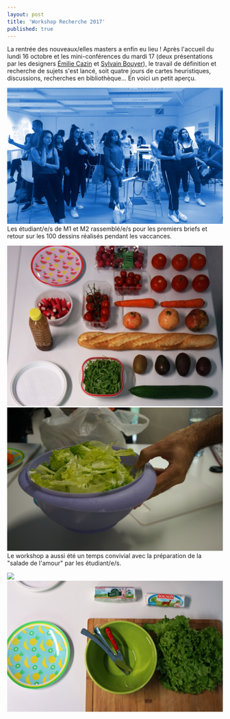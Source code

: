 ```yaml
---
layout: post
title: 'Workshop Recherche 2017'
published: true
---
```


<p>La rentrée des nouveaux/elles masters a enfin eu lieu ! Après l'accueil du lundi 16 octobre et les mini-conférences du mardi 17 (deux présentations par les designers <a href="http://emiliecazin.com/">Émilie Cazin</a> et <a href="http://dizayner.fr/">Sylvain Bouyer</a>), le travail de définition et recherche de sujets s'est lancé, soit quatre jours de cartes heuristiques, discussions, recherches en bibliothèque... En voici un petit aperçu.</p>

<img src="/../img/2017_11/00-recherche17.jpg"/>
<figcaption>Les étudiant/e/s de M1 et M2 rassemblé/e/s pour les premiers briefs et retour sur les 100 dessins réalisés pendant les vaccances.</figcaption>
<p></p>

<img src="/../img/2017_11/01-recherche17.jpg"/>
<img src="/../img/2017_11/02-recherche17.jpg"/>
<figcaption>Le workshop a aussi été un temps convivial avec la préparation de la "salade de l'amour" par les étudiant/e/s.</figcaption>
<p></p>
<img src="/../img/2017_11/03-recherche17.jpg"/>
<img src="/../img/2017_11/04-recherche17.jpg"/>




 